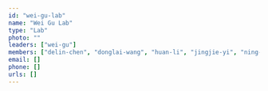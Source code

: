 ```yaml
---
id: "wei-gu-lab"
name: "Wei Gu Lab"
type: "Lab"
photo: ""
leaders: ["wei-gu"]
members: ["delin-chen", "donglai-wang", "huan-li", "jingjie-yi", "ning-kon", "shujuan-song", "wei-gu", "xingwu-wang", "zhenyi-su"]
email: []
phone: []
urls: []
---
```

